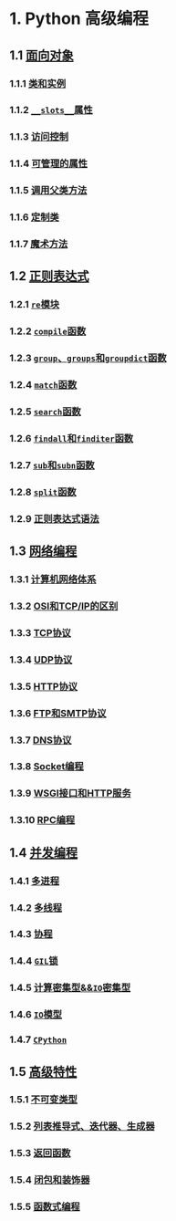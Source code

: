# 1. Python 高级编程

## 1.1 [面向对象](面向对象.md)

### 1.1.1 [类和实例](面向对象.md#111-类和实例)

### 1.1.2 [`__slots__`属性](面向对象.md#112-__slots__属性)

### 1.1.3 [访问控制](面向对象.md#113-访问控制)

### 1.1.4 [可管理的属性](面向对象.md#114-可管理的属性)

### 1.1.5 [调用父类方法](面向对象.md#115-调用父类方法)

### 1.1.6  [定制类](面向对象.md#116-定制类)

### 1.1.7 [魔术方法](面向对象.md#117-魔术方法)

## 1.2 [正则表达式](正则表达式.md)

### 1.2.1 [`re`模块](正则表达式.md#121-re模块)

### 1.2.2 [`compile`函数](正则表达式.md#122-compile函数)

### 1.2.3 [`group`、`groups`和`groupdict`函数](正则表达式.md#123-groupgroups和groupdict函数)

### 1.2.4 [`match`函数](正则表达式.md#124-match函数)

### 1.2.5 [`search`函数](正则表达式.md#125-search函数)

### 1.2.6 [`findall`和`finditer`函数](正则表达式.md#126-findall和finditer函数)

### 1.2.7 [`sub`和`subn`函数](正则表达式.md#127-sub和subn函数)

### 1.2.8 [`split`函数](正则表达式.md#128-split函数)

### 1.2.9 [正则表达式语法](正则表达式.md#129-正则表达式语法)

## 1.3 [网络编程](网络编程.md)

### 1.3.1 [计算机网络体系](网络编程.md#131-计算机网络体系)

### 1.3.2 [OSI和TCP/IP的区别](网络编程.md#132-osi和tcpip的区别)

### 1.3.3 [TCP协议](网络编程.md#133-tcp协议)

### 1.3.4 [UDP协议](网络编程.md#134-udp协议)

### 1.3.5 [HTTP协议](网络编程.md#135-http协议)

### 1.3.6 [FTP和SMTP协议](网络编程.md#136-ftp和smtp协议)

### 1.3.7 [DNS协议](网络编程.md#137-dns协议)

### 1.3.8 [Socket编程](网络编程.md#138-socket编程)

### 1.3.9 [WSGI接口和HTTP服务](网络编程.md#139-wsgi接口和http服务)

### 1.3.10 [RPC编程](网络编程.md#1310-rpc编程)

## 1.4 [并发编程](并发编程.md)

### 1.4.1 [多进程](并发编程.md#142-多进程)

### 1.4.2 [多线程](并发编程.md#143-多线程)

### 1.4.3 [协程](并发编程.md#145-协程)

### 1.4.4 [`GIL`锁](并发编程.md#141-gil锁)

### 1.4.5 [计算密集型&&`IO`密集型](并发编程.md#145-计算密集型io密集型)

### 1.4.6 [`IO`模型](并发编程.md#146-io模型)

### 1.4.7 [`CPython`](并发编程.md#147-cpython)

## 1.5 [高级特性](高级特性.md)

### 1.5.1 [不可变类型](高级特性.md#151-不可变类型)

### 1.5.2 [列表推导式、迭代器、生成器](高级特性.md#152-列表推导式迭代器生成器)

### 1.5.3 [返回函数](高级特性.md#153-返回函数)

### 1.5.4 [闭包和装饰器](高级特性.md#154-闭包和装饰器)

### 1.5.5 [函数式编程](高级特性.md#155-函数式编程)